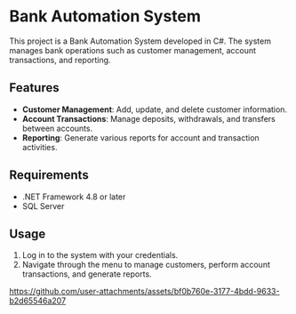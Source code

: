 # Bank Automation System

This project is a Bank Automation System developed in C#. The system manages bank operations such as customer management, account transactions, and reporting.

## Features

- **Customer Management**: Add, update, and delete customer information.
- **Account Transactions**: Manage deposits, withdrawals, and transfers between accounts.
- **Reporting**: Generate various reports for account and transaction activities.

## Requirements

- .NET Framework 4.8 or later
- SQL Server

## Usage

1. Log in to the system with your credentials.
2. Navigate through the menu to manage customers, perform account transactions, and generate reports.


https://github.com/user-attachments/assets/bf0b760e-3177-4bdd-9633-b2d65546a207

